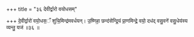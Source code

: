 +++
title = "३६ देवीर्द्वारो वयोधसम्"

+++
दे॒वीर्द्वारो॑ वयो॒धस॒ँ शुचि॒मिन्द्र॑मवर्धयन्। उ॒ष्णिहा॒ छन्द॑सेन्द्रि॒यं प्रा॒णमिन्द्रे॒ वयो॒ दध॑द् वसु॒वने॑ वसु॒धेय॑स्य व्यन्तु॒ यज॑ ॥३६ ॥